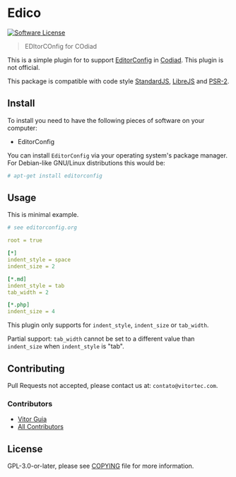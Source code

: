 # Edico

[![Software License](https://img.shields.io/github/license/vitorteccom/edico.svg)](COPYING)

> EDItorCOnfig for COdiad

This is a simple plugin for to support [EditorConfig](https://editorconfig.org) in [Codiad](http://codiad.com). This plugin is not official.

This package is compatible with code style [StandardJS](https://github.com/standard/standard), [LibreJS](https://www.gnu.org/software/librejs) and [PSR-2](https://github.com/php-fig/fig-standards/blob/master/accepted/PSR-2-coding-style-guide.md).

## Install

To install you need to have the following pieces of software on your computer:

- EditorConfig

You can install `EditorConfig` via your operating system's package manager. For Debian-like GNU/Linux distributions this would be:

``` bash
# apt-get install editorconfig
```

## Usage

This is minimal example.

``` yaml
# see editorconfig.org

root = true

[*]
indent_style = space
indent_size = 2

[*.md]
indent_style = tab
tab_width = 2

[*.php]
indent_size = 4
```

This plugin only supports for `indent_style`, `indent_size` or `tab_width`.

Partial support: `tab_width` cannot be set to a different value than `indent_size` when `indent_style` is "tab".

## Contributing

Pull Requests not accepted, please contact us at: `contato@vitortec.com`.

### Contributors

- [Vitor Guia](https://github.com/vitoranguia)
- [All Contributors](https://github.com/vitorteccom/edico/contributors)

## License

GPL-3.0-or-later, please see [COPYING](COPYING) file for more information.
